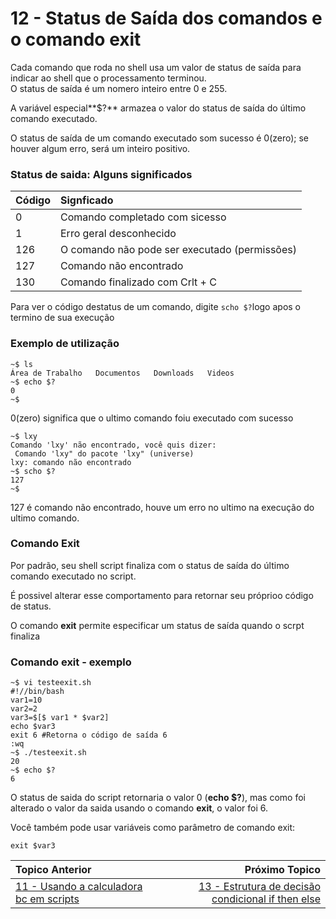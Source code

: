 # 12 - Status de Saída dos comandos e o comando exit

Cada comando que roda no shell usa um valor de status de saída para indicar ao shell que o processamento terminou.  
O status de saída é um nomero inteiro entre 0 e 255.  

A variável especial**$?** armazea o valor do status de saída do último comando executado.  

O status de saída de um comando executado som sucesso é 0(zero); se houver algum erro, será um inteiro positivo.

### Status de saida: Alguns significados

|Código|Signficado|
|:---|:---|
|0|Comando completado com sicesso|
|1|Erro geral desconhecido|
|126|O comando não pode ser executado (permissões)|
|127|Comando não encontrado|
|130|Comando finalizado com Crlt + C|

Para ver o código destatus de um comando, digite `scho $?`logo apos o termino de sua execução

### Exemplo de utilização  
```
~$ ls
Área de Trabalho   Documentos   Downloads   Videos
~$ echo $?
0
~$
```
0(zero) significa que o ultimo comando foiu executado com sucesso  
```
~$ lxy
Comando 'lxy' não encontrado, você quis dizer:
 Comando 'lxy" do pacote 'lxy" (universe)
lxy: comando não encontrado
~$ scho $?
127
~$
```
127 é comando não encontrado, houve um erro no ultimo na execução do ultimo comando.  

### Comando Exit
Por padrão, seu shell script finaliza com o status de saída do último comando executado no script.  

É possivel alterar esse comportamento para retornar seu próprioo código de status.  

O comando **exit** permite especificar um status de saída quando o scrpt finaliza

### Comando exit - exemplo

```
~$ vi testeexit.sh 
#!//bin/bash
var1=10
var2=2
var3=$[$ var1 * $var2]
echo $var3
exit 6 #Retorna o código de saída 6
:wq
~$ ./testeexit.sh
20
~$ echo $?
6
```
O status de saida do script retornaria o valor 0 (**echo $?**), mas como foi alterado o valor da saida usando o comando **exit**, o valor foi 6.  

Você também pode usar variáveis como parâmetro de comando exit:
```
exit $var3
```

|Topico Anterior|Próximo Topico|
|:---|---:|
|[11 - Usando a calculadora bc em scripts](Calculos.md)|[13 - Estrutura de decisão condicional if then else](EstrutDecisCondicIfThenElse.md)|

